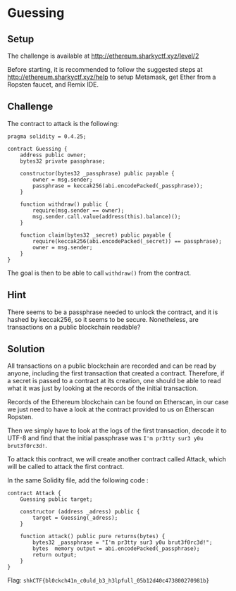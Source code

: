 # Guessing

## Setup

The challenge is available at http://ethereum.sharkyctf.xyz/level/2

Before starting, it is recommended to follow the suggested steps at http://ethereum.sharkyctf.xyz/help to setup Metamask, get Ether from a Ropsten faucet, and Remix IDE.

## Challenge

The contract to attack is the following:

```solidity
pragma solidity = 0.4.25;

contract Guessing {
    address public owner;    
    bytes32 private passphrase;
    
    constructor(bytes32 _passphrase) public payable {
        owner = msg.sender;
        passphrase = keccak256(abi.encodePacked(_passphrase));
    }
    
    function withdraw() public {
        require(msg.sender == owner);
        msg.sender.call.value(address(this).balance)();
    }

    function claim(bytes32 _secret) public payable {
        require(keccak256(abi.encodePacked(_secret)) == passphrase);
        owner = msg.sender; 
    }
}
```

The goal is then to be able to call `withdraw()` from the contract.

## Hint

There seems to be a passphrase needed to unlock the contract, and it is hashed by keccak256, so it seems to be secure. Nonetheless, are transactions on a public blockchain readable?

## Solution

All transactions on a public blockchain are recorded and can be read by anyone, including the first transaction that created a contract. Therefore, if a secret is passed to a contract at its creation, one should be able to read what it was just by looking at the records of the initial transaction.

Records of the Ethereum blockchain can be found on Etherscan, in our case we just need to have a look at the contract provided to us on Etherscan Ropsten.

Then we simply have to look at the logs of the first transaction, decode it to UTF-8 and find that the initial passphrase was `I'm pr3tty sur3 y0u brut3f0rc3d!`.

To attack this contract, we will create another contract called Attack, which will be called to attack the first contract.

In the same Solidity file, add the following code :

```solidity
contract Attack {
    Guessing public target;
    
    constructor (address _adress) public {
        target = Guessing(_adress);
    }
    
    function attack() public pure returns(bytes) {
        bytes32 _passphrase = "I'm pr3tty sur3 y0u brut3f0rc3d!";
        bytes  memory output = abi.encodePacked(_passphrase);
        return output;
    }
}
```

Flag: `shkCTF{bl0ckch41n_c0uld_b3_h3lpfull_05b12d40c473800270981b}`
